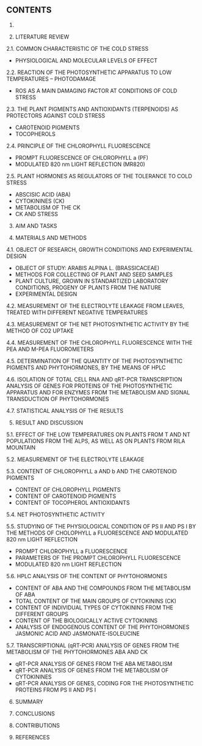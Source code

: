 ## CONTENTS

1. [ITRODUCTION]:(https://github.com/MKolaksazov/PhD-Dissertation-Thesis/blob/master/Chapters/1.pdf)

2. LITERATURE REVIEW

2.1. COMMON CHARACTERISTIC OF THE COLD STRESS
- PHYSIOLOGICAL AND MOLECULAR LEVELS OF EFFECT

2.2. REACTION OF THE PHOTOSYNTHETIC APPARATUS TO LOW TEMPERATURES – PHOTODAMAGE
- ROS AS A MAIN DAMAGING FACTOR AT CONDITIONS OF COLD STRESS 

2.3. THE PLANT PIGMENTS AND ANTIOXIDANTS (TERPENOIDS) AS PROTECTORS AGAINST COLD STRESS
- CAROTENOID PIGMENTS
- TOCOPHEROLS 

2.4. PRINCIPLE OF THE CHLOROPHYLL FLUORESCENCE 
- PROMPT FLUORESCENCE OF CHLOROPHYLL a (PF) 
- MODULATED 820 nm LIGHT REFLECTION (MR820)

2.5. PLANT HORMONES AS REGULATORS OF THE TOLERANCE TO COLD STRESS 
- ABSCISIC ACID (ABA) 
- CYTOKININES (CK) 
- METABOLISM OF THE CK 
- CK AND STRESS 

3. AIM AND TASKS 

4. MATERIALS AND METHODS 

4.1. OBJECT OF RESEARCH, GROWTH CONDITIONS AND EXPERIMENTAL DESIGN 
- OBJECT OF STUDY: ARABIS ALPINA L. (BRASSICACEAE) 
- METHODS FOR COLLECTING OF PLANT AND SEED SAMPLES 
- PLANT CULTURE, GROWN IN STANDARTIZED LABORATORY CONDITIONS, PROGENY OF PLANTS FROM THE NATURE 
- ЕXPERIMENTAL DESIGN 

4.2. MEASUREMENT OF THE ELECTROLYTE LEAKAGE FROM LEAVES, TREATED WITH DIFFERENT NEGATIVE TEMPERATURES 

4.3. MEASUREMENT OF THE NET PHOTOSYNTHETIC ACTIVITY BY THE METHOD OF СО2 UPTAKE 

4.4. MEASUREMENT OF THE CHLOROPHYLL FLUORESCENCE WITH THE PEA AND M-PEA FLUOROMETERS 

4.5. DETERMINATION OF THE QUANTITY OF THE PHOTOSYNTHETIC PIGMENTS AND PHYTOHORMONES, BY THE MEANS OF HPLC 

4.6. ISOLATION OF TOTAL CELL RNA AND qRT-PCR TRANSCRIPTION ANALYSIS OF GENES FOR PROTEINS OF THE PHOTOSYNTHETIC APPARATUS AND FOR ENZYMES FROM THE METABOLISM AND SIGNAL TRANSDUCTION OF PHYTOHORMONES 

4.7. STATISTICAL ANALYSIS OF THE RESULTS 

5. RESULT AND DISCUSSION 

5.1. EFFECT OF THE LOW TEMPERATURES ON PLANTS FROM T AND NT POPULATIONS FROM THE ALPS, AS WELL AS ON PLANTS FROM RILA MOUNTAIN 

5.2. MEASUREMENT OF THE ELECTROLYTE LEAKAGE 

5.3. CONTENT OF CHLOROPHYLL a AND b AND THE CAROTENOID PIGMENTS 
- CONTENT OF CHLOROPHYLL PIGMENTS 
- CONTENT OF CAROTENOID PIGMENTS 
- CONTENT OF TOCOPHEROL ANTIOXIDANTS

5.4. NET PHOTOSYNTHETIC ACTIVITY 

5.5. STUDYING OF THE PHYSIOLOGICAL CONDITION OF PS II AND PS I BY THE METHODS OF CHOLOPHYLL a FLUORESCENCE AND MODULATED 820 nm LIGHT REFLECTION 
- PROMPT CHLOROPHYLL a FLUORESCENCE 
- PARAMETERS OF THE PROMPT CHLOROPHYLL FLUORESCENCE 
- MODULATED 820 nm LIGHT REFLECTION 

5.6. HPLC ANALYSIS OF THE CONTENT OF PHYTOHORMONES 
- CONTENT OF ABA AND THE COMPOUNDS FROM THE METABOLISM OF ABA 
- TOTAL CONTENT OF THE MAIN GROUPS OF CYTOKININS (CK) 
- CONTENT OF INDIVIDUAL TYPES OF CYTOKININS FROM THE DIFFERENT GROUPS 
- CONTENT OF THE BIOLOGICALLY ACTIVE CYTOKININS 
- ANALYSIS OF ENDOGENOUS CONTENT OF THE PHYTOHORMONES JASMONIC ACID AND JASMONATE-ISOLEUCINE 

5.7. TRANSCRIPTIONAL (qRT-PCR) ANALYSIS OF GENES FROM THE METABOLISM OF THE PHYTOHORMONES ABA AND CK 
- qRT-PCR ANALYSIS OF GENES FROM THE ABA METABOLISM 
- qRT-PCR ANALYSIS OF GENES FROM THE METABOLISM OF CYTOKININES 
- qRT-PCR ANALYSIS OF GENES, CODING FOR THE PHOTOSYNTHETIC PROTEINS FROM PS II AND PS I 

6. SUMMARY

7. CONCLUSIONS 

8. CONTRIBUTIONS 

9. REFERENCES 


